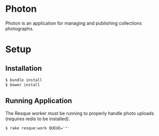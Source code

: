 Photon
======

Photon is an application for managing and publishing collections photographs.

# Setup

## Installation

```sh
$ bundle install
$ bower install
```

## Running Application

The Resque worker must be running to properly handle photo uploads (requires redis to be installed).
```sh
$ rake resque:work QUEUE='*'
```
